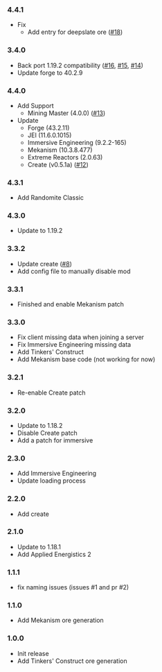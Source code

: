 ### 4.4.1
+ Fix
  + Add entry for deepslate ore ([#18](https://github.com/Janoeo/JER-Integration/pull/18))

### 3.4.0
+ Back port 1.19.2 compatibility ([#16](https://github.com/Janoeo/JER-Integration/pull/16), [#15](https://github.com/Janoeo/JER-Integration/issues/15), [#14](https://github.com/Janoeo/JER-Integration/issues/14))
+ Update forge to 40.2.9

### 4.4.0
+ Add Support
  + Mining Master (4.0.0) ([#13](https://github.com/Janoeo/JER-Integration/pull/13))
+ Update
  + Forge (43.2.11)
  + JEI (11.6.0.1015)
  + Immersive Engineering (9.2.2-165)
  + Mekanism (10.3.8.477)
  + Extreme Reactors (2.0.63)
  + Create (v0.5.1a) ([#12](https://github.com/Janoeo/JER-Integration/pull/12))

### 4.3.1
+ Add Randomite Classic

### 4.3.0
+ Update to 1.19.2

### 3.3.2
+ Update create ([#8](https://github.com/Janoeo/JER-Integration/pull/8))
+ Add config file to manually disable mod

### 3.3.1
+ Finished and enable Mekanism patch

### 3.3.0
+ Fix client missing data when joining a server
+ Fix Immersive Engineering missing data
+ Add Tinkers' Construct
+ Add Mekanism base code (not working for now)

### 3.2.1
+ Re-enable Create patch

### 3.2.0
+ Update to 1.18.2
+ Disable Create patch
+ Add a patch for immersive

### 2.3.0
+ Add Immersive Engineering
+ Update loading process

### 2.2.0

+ Add create

### 2.1.0

+ Update to 1.18.1
+ Add Applied Energistics 2

### 1.1.1

+ fix naming issues (issues #1 and pr #2)

### 1.1.0

+ Add Mekanism ore generation

### 1.0.0

+ Init release
+ Add Tinkers' Construct ore generation
